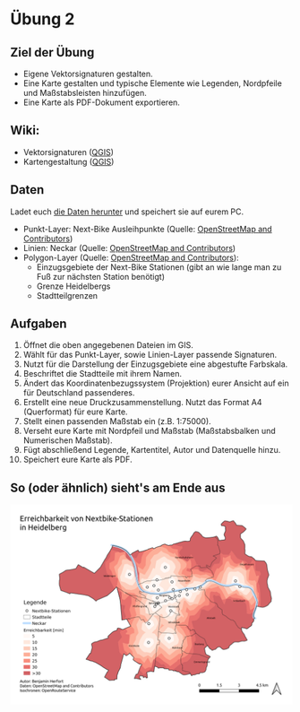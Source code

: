# Übung 2
## Ziel der Übung
* Eigene Vektorsignaturen gestalten.
* Eine Karte gestalten und typische Elemente wie Legenden, Nordpfeile und Maßstabsleisten hinzufügen.
* Eine Karte als PDF-Dokument exportieren.

## Wiki:
* Vektorsignaturen ([QGIS](https://courses.gistools.geog.uni-heidelberg.de/giscience/gis-einfuehrung/wikis/qgis-Vektorsignaturen))
* Kartengestaltung ([QGIS](https://courses.gistools.geog.uni-heidelberg.de/giscience/gis-einfuehrung/wikis/qgis-Kartengestaltung))

## Daten
Ladet euch [die Daten herunter](exercise_02_data.zip) und speichert sie auf eurem PC.

* Punkt-Layer: Next-Bike Ausleihpunkte (Quelle: [OpenStreetMap and Contributors](https://www.openstreetmap.org/#map=6/51.330/10.453))
* Linien: Neckar (Quelle: [OpenStreetMap and Contributors](https://www.openstreetmap.org/#map=6/51.330/10.453))
* Polygon-Layer (Quelle: [OpenStreetMap and Contributors](https://www.openstreetmap.org/#map=6/51.330/10.453)):
  * Einzugsgebiete der Next-Bike Stationen (gibt an wie lange man zu Fuß zur nächsten Station benötigt)
  * Grenze Heidelbergs
  * Stadtteilgrenzen



## Aufgaben
1. Öffnet die oben angegebenen Dateien im GIS.
2. Wählt für das Punkt-Layer, sowie Linien-Layer passende Signaturen.
3. Nutzt für die Darstellung der Einzugsgebiete eine abgestufte Farbskala.
4. Beschriftet die Stadtteile mit ihrem Namen.
5. Ändert das Koordinatenbezugssystem (Projektion) eurer Ansicht auf ein für Deutschland passenderes.
6. Erstellt eine neue Druckzusammenstellung. Nutzt das Format A4 (Querformat) für eure Karte.
7. Stellt einen passenden Maßstab ein (z.B. 1:75000).
8. Verseht eure Karte mit Nordpfeil und Maßstab (Maßstabsbalken und Numerischen Maßstab).
9. Fügt abschließend Legende, Kartentitel, Autor und Datenquelle hinzu.
10. Speichert eure Karte als PDF.


## So (oder ähnlich) sieht's am Ende aus
![](nextbike_map.png)

